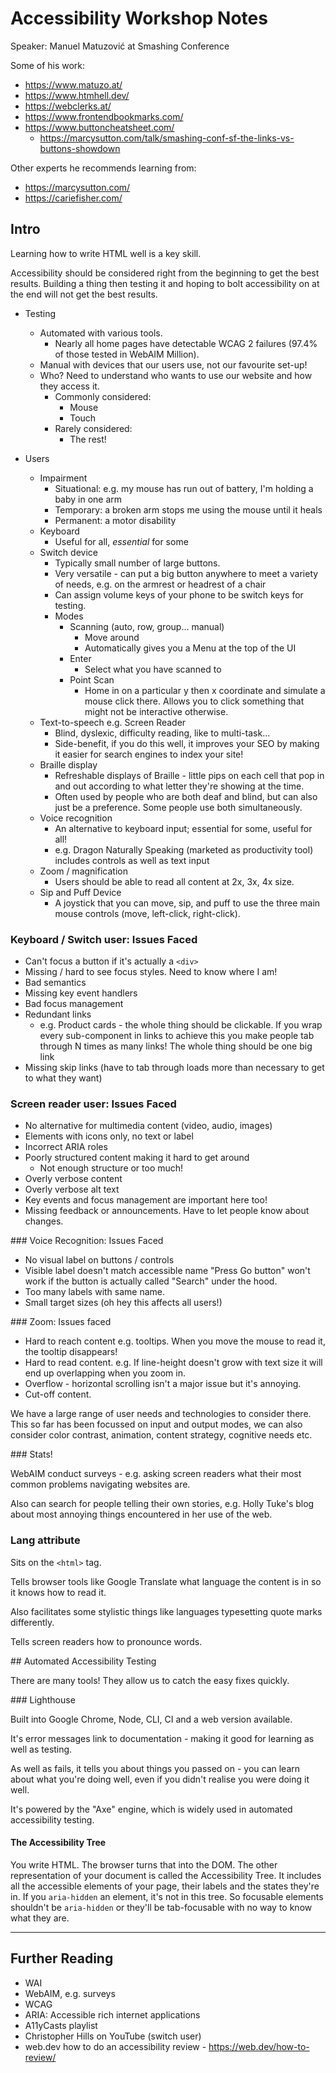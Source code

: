 # Accessibility Workshop Notes

Speaker: Manuel Matuzović at Smashing Conference

Some of his work:

- https://www.matuzo.at/
- https://www.htmhell.dev/
- https://webclerks.at/
- https://www.frontendbookmarks.com/
- https://www.buttoncheatsheet.com/
  - https://marcysutton.com/talk/smashing-conf-sf-the-links-vs-buttons-showdown

Other experts he recommends learning from:

- https://marcysutton.com/
- https://cariefisher.com/

## Intro

Learning how to write HTML well is a key skill.

Accessibility should be considered right from the beginning to get the best results. Building a thing then testing it and hoping to bolt accessibility on at the end will not get the best results.

- Testing
  - Automated with various tools.
    - Nearly all home pages have detectable WCAG 2 failures (97.4% of those tested in WebAIM Million).
  - Manual with devices that our users use, not our favourite set-up!
  - Who? Need to understand who wants to use our website and how they access it.
    - Commonly considered:
      - Mouse
      - Touch
    - Rarely considered:
      - The rest!

- Users
  - Impairment
    - Situational: e.g. my mouse has run out of battery, I'm holding a baby in one arm
    - Temporary: a broken arm stops me using the mouse until it heals
    - Permanent: a motor disability
  - Keyboard
    - Useful for all, _essential_ for some
  - Switch device
    - Typically small number of large buttons.
    - Very versatile - can put a big button anywhere to meet a variety of needs, e.g. on the armrest or headrest of a chair
    - Can assign volume keys of your phone to be switch keys for testing.
    - Modes
      - Scanning (auto, row, group... manual)
        - Move around
        - Automatically gives you a Menu at the top of the UI
      - Enter
        - Select what you have scanned to
      - Point Scan
        - Home in on a particular y then x coordinate and simulate a mouse click there. Allows you to click something that might not be interactive otherwise.
  - Text-to-speech e.g. Screen Reader
    - Blind, dyslexic, difficulty reading, like to multi-task...
    - Side-benefit, if you do this well, it improves your SEO by making it easier for search engines to index your site!
  - Braille display
    - Refreshable displays of Braille - little pips on each cell that pop in and out according to what letter they're showing at the time.
    - Often used by people who are both deaf and blind, but can also just be a preference. Some people use both simultaneously.
  - Voice recognition
    - An alternative to keyboard input; essential for some, useful for all!
    - e.g. Dragon Naturally Speaking (marketed as productivity tool) includes controls as well as text input
  - Zoom / magnification
    - Users should be able to read all content at 2x, 3x, 4x size.
  - Sip and Puff Device
    - A joystick that you can move, sip, and puff to use the three main mouse controls (move, left-click, right-click).

### Keyboard / Switch user: Issues Faced

- Can't focus a button if it's actually a `<div>`
- Missing / hard to see focus styles. Need to know where I am!
- Bad semantics
- Missing key event handlers
- Bad focus management
- Redundant links
  - e.g. Product cards - the whole thing should be clickable. If you wrap every sub-component in links to achieve this you make people tab through N times as many links! The whole thing should be one big link
- Missing skip links (have to tab through loads more than necessary to get to what they want)

### Screen reader user: Issues Faced

- No alternative for multimedia content (video, audio, images)
- Elements with icons only, no text or label
- Incorrect ARIA roles
- Poorly structured content making it hard to get around
  - Not enough structure or too much!
- Overly verbose content
- Overly verbose alt text
- Key events and focus management are important here too!
- Missing feedback or announcements. Have to let people know about changes.

### Voice Recognition: Issues Faced

- No visual label on buttons / controls
- Visible label doesn't match accessible name "Press Go button" won't work if the button is actually called "Search" under the hood.
- Too many labels with same name.
- Small target sizes (oh hey this affects all users!)

### Zoom: Issues faced

- Hard to reach content e.g. tooltips. When you move the mouse to read it, the tooltip disappears!
- Hard to read content. e.g. If line-height doesn't grow with text size it will end up overlapping when you zoom in.
- Overflow - horizontal scrolling isn't a major issue but it's annoying.
- Cut-off content.

We have a large range of user needs and technologies to consider there. This so far has been focussed on input and output modes, we can also consider color contrast, animation, content strategy, cognitive needs etc.

### Stats!

WebAIM conduct surveys - e.g. asking screen readers what their most common problems navigating websites are.

Also can search for people telling their own stories, e.g. Holly Tuke's blog about most annoying things encountered in her use of the web.

### Lang attribute

Sits on the `<html>` tag.

Tells browser tools like Google Translate what language the content is in so it knows how to read it.

Also facilitates some stylistic things like languages typesetting quote marks differently.

Tells screen readers how to pronounce words.

## Automated Accessibility Testing

There are many tools! They allow us to catch the easy fixes quickly.

### Lighthouse

Built into Google Chrome, Node, CLI, CI and a web version available.

It's error messages link to documentation - making it good for learning as well as testing.

As well as fails, it tells you about things you passed on - you can learn about what you're doing well, even if you didn't realise you were doing it well.

It's powered by the "Axe" engine, which is widely used in automated accessibility testing.

#### The Accessibility Tree

You write HTML. The browser turns that into the DOM. The other representation of your document is called the Accessibility Tree. It includes all the accessible elements of your page, their labels and the states they're in. If you `aria-hidden` an element, it's not in this tree. So focusable elements shouldn't be `aria-hidden` or they'll be tab-focusable with no way to know what they are.

---

## Further Reading

- WAI
- WebAIM, e.g. surveys
- WCAG
- ARIA: Accessible rich internet applications
- A11yCasts playlist
- Christopher Hills on YouTube (switch user)
- web.dev how to do an accessibility review - https://web.dev/how-to-review/
